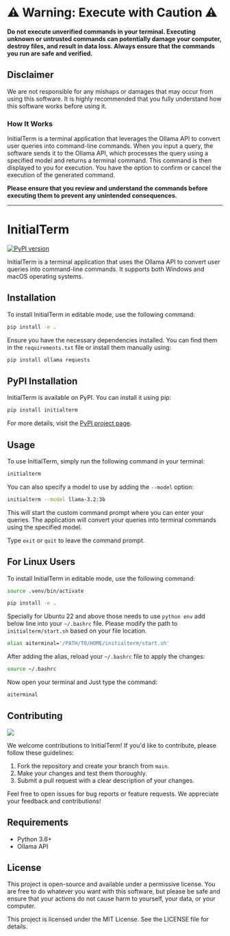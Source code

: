 # ⚠️ Warning: Execute with Caution ⚠️

**Do not execute unverified commands in your terminal. Executing unknown or untrusted commands can potentially damage your computer, destroy files, and result in data loss. Always ensure that the commands you run are safe and verified.**

## Disclaimer

We are not responsible for any mishaps or damages that may occur from using this software. It is highly recommended that you fully understand how this software works before using it.

### How It Works

InitialTerm is a terminal application that leverages the Ollama API to convert user queries into command-line commands. When you input a query, the software sends it to the Ollama API, which processes the query using a specified model and returns a terminal command. This command is then displayed to you for execution. You have the option to confirm or cancel the execution of the generated command.

**Please ensure that you review and understand the commands before executing them to prevent any unintended consequences.**

---

# InitialTerm
[![PyPI version](https://badge.fury.io/py/initialterm.svg)](https://badge.fury.io/py/initialterm)

InitialTerm is a terminal application that uses the Ollama API to convert user queries into command-line commands. It supports both Windows and macOS operating systems.

## Installation

To install InitialTerm in editable mode, use the following command:

```bash
pip install -e .
```

Ensure you have the necessary dependencies installed. You can find them in the `requirements.txt` file or install them manually using:

```bash
pip install ollama requests
```

## PyPI Installation

InitialTerm is available on PyPI. You can install it using pip:

```bash
pip install initialterm
```

For more details, visit the [PyPI project page](https://pypi.org/project/initialterm/).

## Usage

To use InitialTerm, simply run the following command in your terminal:

```bash
initialterm
```

You can also specify a model to use by adding the `--model` option:

```bash
initialterm --model llama-3.2:3b
```

This will start the custom command prompt where you can enter your queries. The application will convert your queries into terminal commands using the specified model.

Type `exit` or `quit` to leave the command prompt.

## For Linux Users

To install InitialTerm in editable mode, use the following command:

```bash
source .venv/bin/activate
```

```bash
pip install -e .
```

Specially for Ubuntu 22 and above those needs to use `python env` add below line into your `~/.bashrc` file. Please modify the path to `initialterm/start.sh` based on your file location.

```bash
alias aiterminal='/PATH/TO/HOME/initialterm/start.sh'
```

After adding the alias, reload your `~/.bashrc` file to apply the changes: 

```bash
source ~/.bashrc
```

Now open your terminal and Just type the command: 

```bash
aiterminal
```

## Contributing

<a href="https://github.com/sujithhubpost/initialterm/graphs/contributors">
  <img src="https://contrib.rocks/image?repo=sujithhubpost/initialterm" />
</a>

We welcome contributions to InitialTerm! If you'd like to contribute, please follow these guidelines:

1. Fork the repository and create your branch from `main`.
2. Make your changes and test them thoroughly.
3. Submit a pull request with a clear description of your changes.

Feel free to open issues for bug reports or feature requests. We appreciate your feedback and contributions!

## Requirements

- Python 3.6+
- Ollama API

## License

This project is open-source and available under a permissive license. You are free to do whatever you want with this software, but please be safe and ensure that your actions do not cause harm to yourself, your data, or your computer.

This project is licensed under the MIT License. See the LICENSE file for details.